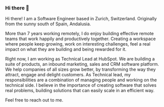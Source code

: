 ### Hi there 👋

Hi there! I am a Software Engineer based in Zurich, Switzerland. Originally from the sunny south of Spain, Andalusia.

More than 7 years working remotely, I do enjoy building effective remote teams that work happily and productively together. Creating a workspace where people keep growing, work on interesting challenges, feel a real impact on what they are building and being rewarded for it.

Right now, I am working as Technical Lead at HubSpot. We are building a suite of products, an inbound marketing, sales and CRM software platform. We help companies of all sizes grow better, by transforming the way they attract, engage and delight customers. As Technical lead, my responsibilities are a combination of managing people and working on the technical side. I believe in the importance of creating software that solves real problems, building solutions that can easily scale in an efficient way.

Feel free to reach out to me. 
